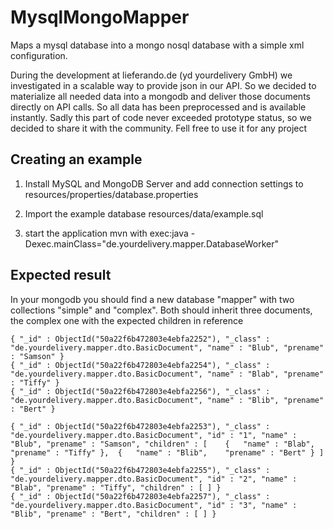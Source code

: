 MysqlMongoMapper
================

Maps a mysql database into a mongo nosql database with a simple xml configuration. 

During the development at lieferando.de (yd yourdelivery GmbH) we investigated in a scalable way to provide json in our API. So we decided to
materialize all needed data into a mongodb and deliver those documents directly on API calls. So all data has been preprocessed
and is available instantly. Sadly this part of code never exceeded prototype status, so we decided to share it with the community. 
Fell free to use it for any project

Creating an example
-------------------

1. Install MySQL and MongoDB Server and add connection settings to resources/properties/database.properties

2. Import the example database resources/data/example.sql

3. start the application mvn with 
    exec:java -Dexec.mainClass="de.yourdelivery.mapper.DatabaseWorker"
    
Expected result
---------------

In your mongodb you should find a new database "mapper" with two collections "simple" and "complex". Both should inherit three documents, the complex one with the expected
children in reference

    { "_id" : ObjectId("50a22f6b472803e4ebfa2252"), "_class" : "de.yourdelivery.mapper.dto.BasicDocument", "name" : "Blub", "prename" : "Samson" }
    { "_id" : ObjectId("50a22f6b472803e4ebfa2254"), "_class" : "de.yourdelivery.mapper.dto.BasicDocument", "name" : "Blab", "prename" : "Tiffy" }
    { "_id" : ObjectId("50a22f6b472803e4ebfa2256"), "_class" : "de.yourdelivery.mapper.dto.BasicDocument", "name" : "Blib", "prename" : "Bert" }

    { "_id" : ObjectId("50a22f6b472803e4ebfa2253"), "_class" : "de.yourdelivery.mapper.dto.BasicDocument", "id" : "1", "name" : "Blub", "prename" : "Samson", "children" : [ 	{ 	"name" : "Blab", 	"prename" : "Tiffy" }, 	{ 	"name" : "Blib", 	"prename" : "Bert" } ] }
    { "_id" : ObjectId("50a22f6b472803e4ebfa2255"), "_class" : "de.yourdelivery.mapper.dto.BasicDocument", "id" : "2", "name" : "Blab", "prename" : "Tiffy", "children" : [ ] }
    { "_id" : ObjectId("50a22f6b472803e4ebfa2257"), "_class" : "de.yourdelivery.mapper.dto.BasicDocument", "id" : "3", "name" : "Blib", "prename" : "Bert", "children" : [ ] }

